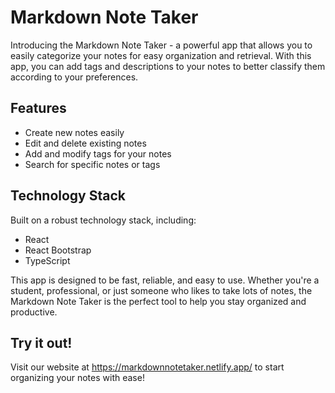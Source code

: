 # Markdown Note Taker

Introducing the Markdown Note Taker - a powerful app that allows you to easily categorize your notes for easy organization and retrieval. With this app, you can add tags and descriptions to your notes to better classify them according to your preferences.

## Features
- Create new notes easily
- Edit and delete existing notes
- Add and modify tags for your notes
- Search for specific notes or tags

## Technology Stack
Built on a robust technology stack, including:
- React
- React Bootstrap
- TypeScript

This app is designed to be fast, reliable, and easy to use. Whether you're a student, professional, or just someone who likes to take lots of notes, the Markdown Note Taker is the perfect tool to help you stay organized and productive.

## Try it out!

Visit our website at https://markdownnotetaker.netlify.app/ to start organizing your notes with ease!

